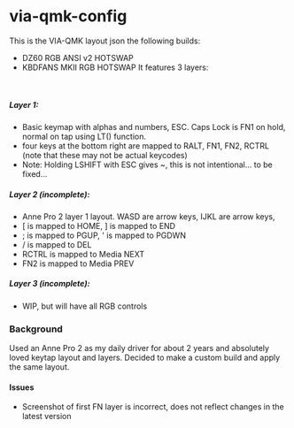 # via-qmk-config
This is the VIA-QMK layout json the following builds:
- DZ60 RGB ANSI v2 HOTSWAP
- KBDFANS MKII RGB HOTSWAP
It features 3 layers:
<br/>

##### Layer 1: 
- Basic keymap with alphas and numbers, ESC. Caps Lock is FN1 on hold, normal on tap using LT() function.
- four keys at the bottom right are mapped to RALT, FN1, FN2, RCTRL (note that these may not be actual keycodes)
- Note: Holding LSHIFT with ESC gives ~, this is not intentional... to be fixed... <br/>
##### Layer 2 (incomplete):
- Anne Pro 2 layer 1 layout. WASD are arrow keys, IJKL are arrow keys, 
- \[ is mapped to HOME, \] is mapped to END
- ; is mapped to PGUP, ' is mapped to PGDWN
- / is mapped to DEL <br/>
- RCTRL is mapped to Media NEXT
- FN2 is mapped to Media PREV
##### Layer 3 (incomplete):
- WIP, but will have all RGB controls

### Background
Used an Anne Pro 2 as my daily driver for about 2 years and absolutely loved keytap layout and layers. Decided to make a custom build and apply the same layout.



#### Issues

- Screenshot of first FN layer is incorrect, does not reflect changes in the latest version

